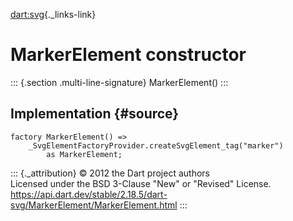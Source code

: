 [dart:svg](../../dart-svg/dart-svg-library){._links-link}

MarkerElement constructor
=========================

::: {.section .multi-line-signature}
MarkerElement()
:::

Implementation {#source}
--------------

``` {.language-dart data-language="dart"}
factory MarkerElement() =>
    _SvgElementFactoryProvider.createSvgElement_tag("marker")
        as MarkerElement;
```

::: {._attribution}
© 2012 the Dart project authors\
Licensed under the BSD 3-Clause \"New\" or \"Revised\" License.\
<https://api.dart.dev/stable/2.18.5/dart-svg/MarkerElement/MarkerElement.html>
:::
